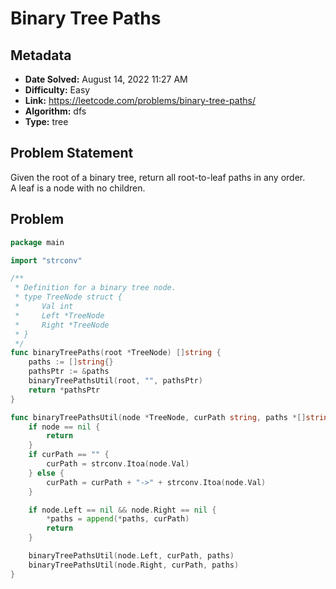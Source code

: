 # Binary Tree Paths

## Metadata

- **Date Solved:** August 14, 2022 11:27 AM
- **Difficulty:** Easy
- **Link:** https://leetcode.com/problems/binary-tree-paths/
- **Algorithm:** dfs
- **Type:** tree

## Problem Statement

Given the root of a binary tree, return all root-to-leaf paths in any order.
A leaf is a node with no children.

## Problem


```go
package main

import "strconv"

/**
 * Definition for a binary tree node.
 * type TreeNode struct {
 *     Val int
 *     Left *TreeNode
 *     Right *TreeNode
 * }
 */
func binaryTreePaths(root *TreeNode) []string {
	paths := []string{}
	pathsPtr := &paths
	binaryTreePathsUtil(root, "", pathsPtr)
	return *pathsPtr
}

func binaryTreePathsUtil(node *TreeNode, curPath string, paths *[]string) {
	if node == nil {
		return
	}
	if curPath == "" {
		curPath = strconv.Itoa(node.Val)
	} else {
		curPath = curPath + "->" + strconv.Itoa(node.Val)
	}

	if node.Left == nil && node.Right == nil {
		*paths = append(*paths, curPath)
		return
	}

	binaryTreePathsUtil(node.Left, curPath, paths)
	binaryTreePathsUtil(node.Right, curPath, paths)
}
```
